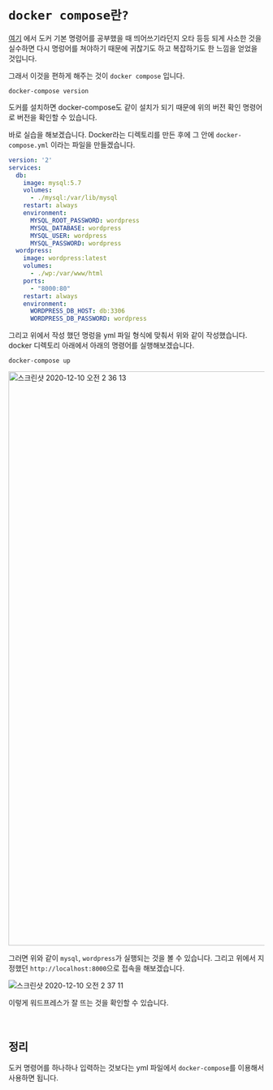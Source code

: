 # `docker compose란?`

[여기](https://github.com/wjdrbs96/Today-I-Learn/blob/master/DevOps/Docker/%EB%8F%84%EC%BB%A4%20%EA%B8%B0%EB%B3%B8%EB%AA%85%EB%A0%B9%EC%96%B4.md) 에서 도커 기본 명령어를 공부했을 때
띄어쓰기라던지 오타 등등 되게 사소한 것을 실수하면 다시 명렁어를 쳐야하기 때문에 귀찮기도 하고 복잡하기도 한 느낌을 얻었을 것입니다.

그래서 이것을 편하게 해주는 것이 `docker compose` 입니다.

```
docker-compose version
```

도커를 설치하면 docker-compose도 같이 설치가 되기 때문에 위의 버전 확인 명령어로 버전을 확인할 수 있습니다. 

바로 실습을 해보겠습니다. Docker라는 디렉토리를 만든 후에 그 안에 `docker-compose.yml` 이라는 파일을 만들겠습니다.

```yaml
version: '2'
services:
  db:
    image: mysql:5.7 
    volumes:
      - ./mysql:/var/lib/mysql 
    restart: always 
    environment:
      MYSQL_ROOT_PASSWORD: wordpress
      MYSQL_DATABASE: wordpress 
      MYSQL_USER: wordpress 
      MYSQL_PASSWORD: wordpress
  wordpress:
    image: wordpress:latest
    volumes:
      - ./wp:/var/www/html 
    ports:
      - "8000:80" 
    restart: always 
    environment:
      WORDPRESS_DB_HOST: db:3306 
      WORDPRESS_DB_PASSWORD: wordpress
```

그리고 위에서 작성 했던 명렁을 yml 파일 형식에 맞춰서 위와 같이 작성했습니다. docker 디렉토리 아래에서 아래의 명령어를 실행해보겠습니다.

```
docker-compose up
```

<img width="1131" alt="스크린샷 2020-12-10 오전 2 36 13" src="https://user-images.githubusercontent.com/45676906/101665569-78b8a300-3a90-11eb-9dac-e40cef7c50aa.png">

그러면 위와 같이 `mysql`, `wordpress`가 실행되는 것을 볼 수 있습니다. 그리고 위에서 지정했던 `http://localhost:8000`으로 접속을 해보겠습니다.

![스크린샷 2020-12-10 오전 2 37 11](https://user-images.githubusercontent.com/45676906/101665666-9d147f80-3a90-11eb-8b43-6cf3834c0856.png)

이렇게 워드프레스가 잘 뜨는 것을 확인할 수 있습니다.

<br>

## 정리

도커 명령어를 하나하나 입력하는 것보다는 yml 파일에서 `docker-compose`를 이용해서 사용하면 됩니다.
